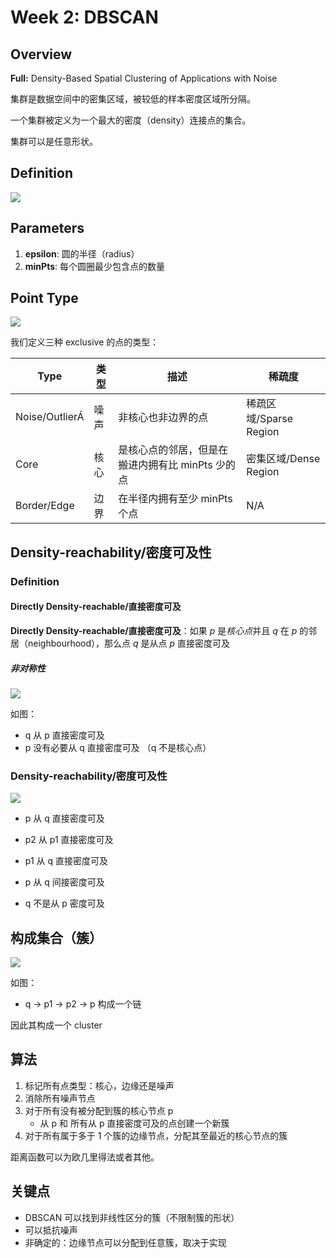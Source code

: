 # Week 2: DBSCAN

## Overview

**Full:** Density-Based Spatial Clustering of Applications with Noise

集群是数据空间中的密集区域，被较低的样本密度区域所分隔。

一个集群被定义为一个最大的密度（density）连接点的集合。

集群可以是任意形状。

## Definition

![](img/Wk2/dbscan/type.png)

## Parameters

1. **epsilon**: 圆的半径（radius）
2. **minPts**: 每个圆圈最少包含点的数量

## Point Type

![](img/Wk2/dbscan/pts.png)

我们定义三种 exclusive 的点的类型：

| Type           | 类型 | 描述                                             | 稀疏度                 |
| -------------- | ---- | ------------------------------------------------ | ---------------------- |
| Noise/OutlierÁ | 噪声 | 非核心也非边界的点                               | 稀疏区域/Sparse Region |
| Core           | 核心 | 是核心点的邻居，但是在搬进内拥有比 minPts 少的点 | 密集区域/Dense Region  |
| Border/Edge    | 边界 | 在半径内拥有至少 minPts 个点                     | N/A                    |

## Density-reachability/密度可及性

### Definition

#### Directly Density-reachable/直接密度可及

**Directly Density-reachable/直接密度可及**：如果 $p$ 是*核心点*并且 $q$ 在 $p$ 的邻居（neighbourhood），那么点 $q$ 是从点 $p$ 直接密度可及

##### 非对称性

![](img/Wk2/dbscan/dr.png)

如图：

- q 从 p 直接密度可及
- p 没有必要从 q 直接密度可及 （q 不是核心点）

### Density-reachability/密度可及性

![](img/Wk2/dbscan/r.png)

- p 从 q 直接密度可及
- p2 从 p1 直接密度可及
- p1 从 q 直接密度可及

- p 从 q 间接密度可及
- q 不是从 p 密度可及

## 构成集合（簇）

![](img/Wk2/dbscan/r.png)

如图：

- q → p1 → p2 → p 构成一个链

因此其构成一个 cluster

## 算法

1. 标记所有点类型：核心，边缘还是噪声
2. 消除所有噪声节点
3. 对于所有没有被分配到簇的核心节点 p
   - 从 p 和 所有从 p 直接密度可及的点创建一个新簇
4. 对于所有属于多于 1 个簇的边缘节点，分配其至最近的核心节点的簇

距离函数可以为欧几里得法或者其他。

## 关键点

- DBSCAN 可以找到非线性区分的簇（不限制簇的形状）
- 可以抵抗噪声
- 非确定的：边缘节点可以分配到任意簇，取决于实现

